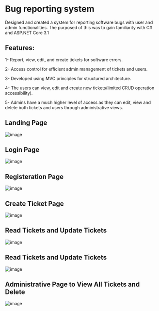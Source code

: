 # Bug reporting system
Designed and created a system for reporting software bugs with user and admin functionalities.
The purposed of this was to gain familiarity with C# and ASP.NET Core 3.1

## Features:
1- Report, view, edit, and create tickets for software errors.

2- Access control for efficient admin management of tickets and users.

3- Developed using MVC principles for structured architecture.

4- The users can view, edit and create new tickets(limited CRUD operation accessibility).

5- Admins have a much higher level of access as they can edit, view and delete both tickets and users through administrative views. 

## Landing Page 
![image](https://github.com/ishaqmarashy/Ticketing-System/assets/34040118/8302614e-355d-4f77-a8bc-28af5faa0315)

## Login Page
![image](https://github.com/ishaqmarashy/Ticketing-System/assets/34040118/00cea2b9-6e3e-4dd7-8738-aa69fcb0d542)

## Registeration Page
![image](https://github.com/ishaqmarashy/Ticketing-System/assets/34040118/527881db-0fa4-45de-8706-60028b9fd1db)

## Create Ticket Page
![image](https://github.com/ishaqmarashy/Ticketing-System/assets/34040118/400736fd-b265-44a9-8574-aebba8756480)

## Read Tickets and Update Tickets
![image](https://github.com/ishaqmarashy/Ticketing-System/assets/34040118/a08382ec-9c87-4266-bf46-89eecbc4dfbd)

## Read Tickets and Update Tickets
![image](https://github.com/ishaqmarashy/Ticketing-System/assets/34040118/0f6e23ba-e200-4484-9250-b2514cee4f3b)

## Administrative Page to View All Tickets and Delete
![image](https://github.com/ishaqmarashy/Ticketing-System/assets/34040118/8ad5f4e5-49ab-4aae-8d23-c6a9a4a59c86)

